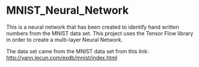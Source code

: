 # MNIST_Neural_Network
This is a neural network that has been created to identify hand written numbers from the MNIST data set. 
This project uses the Tensor Flow library in order to create a multi-layer Neural Network.

The data set came from the MNIST data set from this link: http://yann.lecun.com/exdb/mnist/index.html
